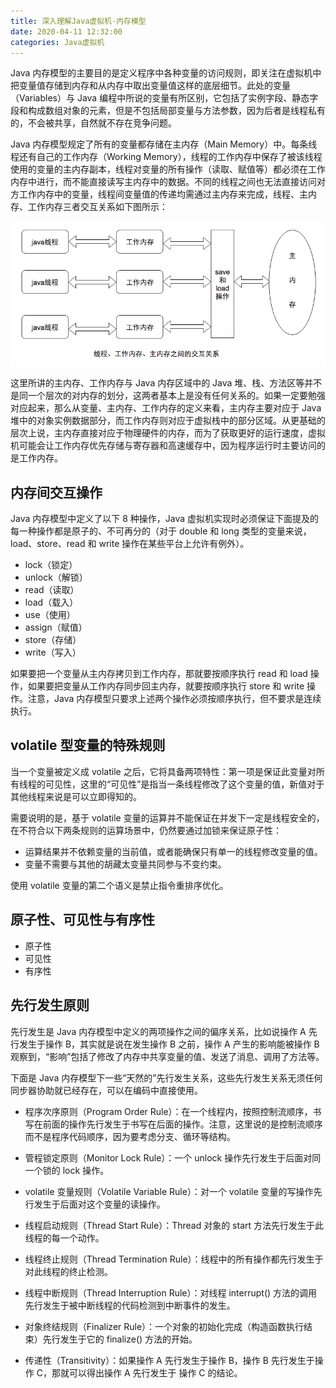```yaml
---
title: 深入理解Java虚拟机-内存模型
date: 2020-04-11 12:32:00
categories: Java虚拟机
---
```

Java 内存模型的主要目的是定义程序中各种变量的访问规则，即关注在虚拟机中把变量值存储到内存和从内存中取出变量值这样的底层细节。此处的变量（Variables）与 Java 编程中所说的变量有所区别，它包括了实例字段、静态字段和构成数组对象的元素，但是不包括局部变量与方法参数，因为后者是线程私有的，不会被共享，自然就不存在竞争问题。

Java 内存模型规定了所有的变量都存储在主内存（Main Memory）中。每条线程还有自己的工作内存（Working Memory），线程的工作内存中保存了被该线程使用的变量的主内存副本，线程对变量的所有操作（读取、赋值等）都必须在工作内存中进行，而不能直接读写主内存中的数据。不同的线程之间也无法直接访问对方工作内存中的变量，线程间变量值的传递均需通过主内存来完成，线程、主内存、工作内存三者交互关系如下图所示：

![内存模型](/images/java/内存模型.webp)

这里所讲的主内存、工作内存与 Java 内存区域中的 Java 堆、栈、方法区等并不是同一个层次的对内存的划分，这两者基本上是没有任何关系的。如果一定要勉强对应起来，那么从变量、主内存、工作内存的定义来看，主内存主要对应于 Java 堆中的对象实例数据部分，而工作内存则对应于虚拟栈中的部分区域。从更基础的层次上说，主内存直接对应于物理硬件的内存，而为了获取更好的运行速度，虚拟机可能会让工作内存优先存储与寄存器和高速缓存中，因为程序运行时主要访问的是工作内存。

## 内存间交互操作
Java 内存模型中定义了以下 8 种操作，Java 虚拟机实现时必须保证下面提及的每一种操作都是原子的、不可再分的（对于 double 和 long 类型的变量来说，load、store、read 和 write 操作在某些平台上允许有例外）。
* lock（锁定）
* unlock（解锁）
* read（读取）
* load（载入）
* use（使用）
* assign（赋值）
* store（存储）
* write（写入）

如果要把一个变量从主内存拷贝到工作内存，那就要按顺序执行 read 和 load 操作，如果要把变量从工作内存同步回主内存，就要按顺序执行 store 和 write 操作。注意，Java 内存模型只要求上述两个操作必须按顺序执行，但不要求是连续执行。

## volatile 型变量的特殊规则
当一个变量被定义成 volatile 之后，它将具备两项特性：第一项是保证此变量对所有线程的可见性，这里的“可见性”是指当一条线程修改了这个变量的值，新值对于其他线程来说是可以立即得知的。

需要说明的是，基于 volatile 变量的运算并不能保证在并发下一定是线程安全的，在不符合以下两条规则的运算场景中，仍然要通过加锁来保证原子性：
* 运算结果并不依赖变量的当前值，或者能确保只有单一的线程修改变量的值。
* 变量不需要与其他的胡藏太变量共同参与不变约束。

使用 volatile 变量的第二个语义是禁止指令重排序优化。

## 原子性、可见性与有序性
* 原子性
* 可见性
* 有序性

## 先行发生原则
先行发生是 Java 内存模型中定义的两项操作之间的偏序关系，比如说操作 A 先行发生于操作 B，其实就是说在发生操作 B 之前，操作 A 产生的影响能被操作 B 观察到，“影响”包括了修改了内存中共享变量的值、发送了消息、调用了方法等。

下面是 Java 内存模型下一些“天然的”先行发生关系，这些先行发生关系无须任何同步器协助就已经存在，可以在编码中直接使用。

* 程序次序原则（Program Order Rule）：在一个线程内，按照控制流顺序，书写在前面的操作先行发生于书写在后面的操作。注意，这里说的是控制流顺序而不是程序代码顺序，因为要考虑分支、循环等结构。

* 管程锁定原则（Monitor Lock Rule）：一个 unlock 操作先行发生于后面对同一个锁的 lock 操作。

* volatile 变量规则（Volatile Variable Rule）：对一个 volatile 变量的写操作先行发生于后面对这个变量的读操作。

* 线程启动规则（Thread Start Rule）：Thread 对象的 start 方法先行发生于此线程的每一个动作。

* 线程终止规则（Thread Termination Rule）：线程中的所有操作都先行发生于对此线程的终止检测。

* 线程中断规则（Thread Interruption Rule）：对线程 interrupt() 方法的调用先行发生于被中断线程的代码检测到中断事件的发生。

* 对象终结规则（Finalizer Rule）：一个对象的初始化完成（构造函数执行结束）先行发生于它的 finalize() 方法的开始。

* 传递性（Transitivity）：如果操作 A 先行发生于操作 B，操作 B 先行发生于操作 C，那就可以得出操作 A 先行发生于 操作 C 的结论。